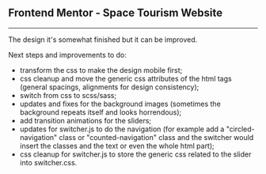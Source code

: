 ## Frontend Mentor - Space Tourism Website

---

The design it's somewhat finished but it can be improved.

Next steps and improvements to do:
- transform the css to make the design mobile first;
- css cleanup and move the generic css attributes of the html tags (general spacings, alignments for design consistency);
- switch from css to scss/sass;
- updates and fixes for the background images (sometimes the background repeats itself and looks horrendous);
- add transition animations for the sliders;
- updates for switcher.js to do the navigation (for example add a "circled-navigation" class or "counted-navigation" class and the switcher would insert the classes and the text or even the whole html part);
- css cleanup for switcher.js to store the generic css related to the slider into switcher.css.
